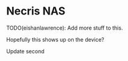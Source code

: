 # Necris NAS

TODO(eishanlawrence): Add more stuff to this.

Hopefully this shows up on the device?

Update second

